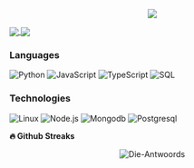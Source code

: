 <p align='center'>
    <img src="https://cdn.discordapp.com/attachments/937613851401289778/1011904776608423996/pokemon.gif">
</p>

<a href="https://github-readme-stats.vercel.app/api?username=Die-Antwoords&count_private=true&show_icons=true&theme=chartreuse-dark">
  <img align="center" src="https://github-readme-stats.vercel.app/api?username=Die-Antwoords&bg_color=30,e96443,904e95&title_color=fff&text_color=fff" />
</a>
<a href="https://github.com/Die-Antwoords">
  <img align="center" src="https://github-readme-stats.vercel.app/api/top-langs/?username=Die-Antwoords&bg_color=30,e96443,904e95&title_color=fff&text_color=fff" />
</a>


### Languages

![Python](https://img.shields.io/badge/-Python-000?&logo=Python)
![JavaScript](https://img.shields.io/badge/-JavaScript-000?&logo=JavaScript)
![TypeScript](https://img.shields.io/badge/-TypeScript-000?&logo=TypeScript)
![SQL](https://img.shields.io/badge/-SQL-000?&logo=MySQL)


### Technologies

![Linux](https://img.shields.io/badge/-Linux-000?&logo=Linux)
![Node.js](https://img.shields.io/badge/-Node.js-000?&logo=node.js)
![Mongodb](https://img.shields.io/badge/-Mongodb-000?&logo=Mongodb)
![Postgresql](https://img.shields.io/badge/-Postgresql-000?&logo=Postgresql)



<b>🔥 Github Streaks</b>
<p align="center"><img src="https://github-readme-streak-stats.herokuapp.com/?user=Die-Antwoords&theme=black-ice&hide_border=true&stroke=0000&background=0D1117&ring=e05397&fire=e05397&currStreakLabel=e05397&bg_color=30,e96443,904e95&title_color=fff&text_color=fff" alt="Die-Antwoords" /></p>